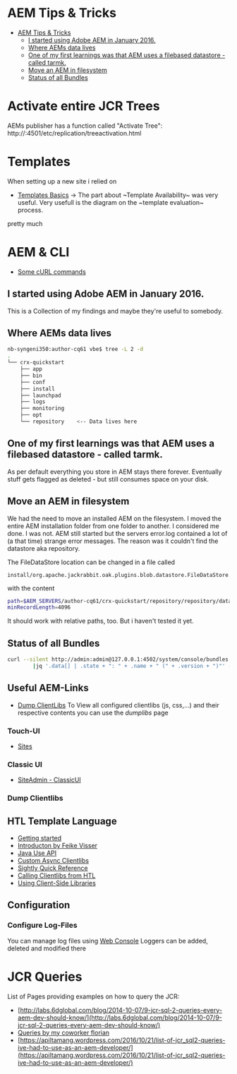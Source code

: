 # AEM Tips & Tricks

<!-- TOC depthFrom:1 depthTo:6 withLinks:1 updateOnSave:1 orderedList:0 -->

- [AEM Tips & Tricks](#aem-tips-tricks)
	- [I started using Adobe AEM in January 2016.](#i-started-using-adobe-aem-in-january-2016)
	- [Where AEMs data lives](#where-aems-data-lives)
	- [One of my first learnings was that AEM uses a filebased datastore - called tarmk.](#one-of-my-first-learnings-was-that-aem-uses-a-filebased-datastore-called-tarmk)
	- [Move an AEM in filesystem](#move-an-aem-in-filesystem)
	- [Status of all Bundles](#status-of-all-bundles)

<!-- /TOC -->

# Activate entire JCR Trees

AEMs publisher has a function called "Activate Tree":
http://<PUBLISHER IP OR NAME>:4501/etc/replication/treeactivation.html


# Templates

When setting up a new site i relied on

- [Templates Basics](https://docs.adobe.com/docs/en/aem/6-1/develop/the-basics/templates.html#Templates)
  -> The part about ~Template Availability~ was very useful.
  Very usefull is the diagram on the ~template evaluation~ process.

pretty much

# AEM & CLI
- [Some cURL commands](http://www.aemcq5tutorials.com/tutorials/adobe-cq5-aem-curl-commands/)

## I started using Adobe AEM in January 2016.
This is a Collection of my findings and maybe they're useful to somebody.

## Where AEMs data lives
```bash
nb-syngeni350:author-cq61 vbe$ tree -L 2 -d
.
└── crx-quickstart
    ├── app
    ├── bin
    ├── conf
    ├── install
    ├── launchpad
    ├── logs
    ├── monitoring
    ├── opt
    └── repository    <-- Data lives here
```
## One of my first learnings was that AEM uses a filebased datastore - called tarmk.
As per default everything you store in AEM stays there forever. Eventually stuff gets flagged as deleted - but still consumes space on your disk.

## Move an AEM in filesystem
We had the need to move an installed AEM on the filesystem. I moved the entire AEM installation folder from one folder to another. I considered me done. I was not.
AEM still started but the servers error.log contained a lot of (a that time) strange error messages.
The reason was it couldn't find the datastore aka repository.

The FileDataStore location can be changed in a file called
```
install/org.apache.jackrabbit.oak.plugins.blob.datastore.FileDataStore.cfg
```

with the content

```bash
path=$AEM_SERVERS/author-cq61/crx-quickstart/repository/repository/datastore
minRecordLength=4096
```
It should work with relative paths, too. But i haven't tested it yet.

## Status of all Bundles
```bash
curl --silent http://admin:admin@127.0.0.1:4502/system/console/bundles.json \
        |jq '.data[] | .state + ": " + .name + " (" + .version + ")"' -
```

## Useful AEM-Links

- [Dump ClientLibs](http://localhost:4502/libs/granite/ui/content/dumplibs.html)
  To View all configured clientlibs (js, css,...) and their respective contents you can use the *dumplibs* page
### Touch-UI
- [Sites](http://127.0.0.1:4502/sites.html)

### Classic UI
- [SiteAdmin - ClassicUI](127.0.0.1:4502/siteadmin#/content)
### Dump Clientlibs



## HTL Template Language

- [Getting started](https://docs.adobe.com/docs/en/htl/docs/getting-started.html)
- [Introducton by Feike Visser](http://blogs.adobe.com/experiencedelivers/experience-management/htl-intro-part-1/)
- [Java Use API](https://docs.adobe.com/docs/en/htl/docs/use-api/java.html)
- [Custom Async Clientlibs](http://www.nateyolles.com/blog/2016/06/custom-aem-html5-async-clientlibs)
- [Sightly Quick Reference](http://aemtuts.com/aem-sightly-quick-reference/)
- [Calling Clientlibs from HTL](http://blogs.adobe.com/experiencedelivers/experience-management/htl-clientlibs/)
- [Using Client-Side Libraries](https://docs.adobe.com/docs/en/aem/6-2/develop/the-basics/clientlibs.html)

## Configuration

### Configure Log-Files

You can manage log files using [Web Console](http://vm-uum-docker:4502/system/console/slinglog)
Loggers can be added, deleted and modified there

# JCR Queries

List of Pages providing examples on how to query the JCR:
- [http://labs.6dglobal.com/blog/2014-10-07/9-jcr-sql-2-queries-every-aem-dev-should-know/](http://labs.6dglobal.com/blog/2014-10-07/9-jcr-sql-2-queries-every-aem-dev-should-know/)
- [Queries by my coworker florian](https://gist.github.com/floriankraft/8b3720464318cd5cd9e2)
- [https://apiltamang.wordpress.com/2016/10/21/list-of-jcr_sql2-queries-ive-had-to-use-as-an-aem-developer/](https://apiltamang.wordpress.com/2016/10/21/list-of-jcr_sql2-queries-ive-had-to-use-as-an-aem-developer/)


